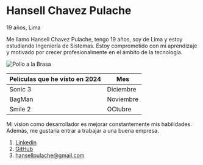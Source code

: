 # Hansell Chavez Pulache

19 años, Lima

Me llamo Hansell Chavez Pulache, tengo 19 años, soy de Lima y estoy estudiando Ingeniería de Sistemas. Estoy comprometido con mi aprendizaje y motivado por crecer profesionalmente en el ámbito de la tecnología.

![Pollo a la Brasa](https://www.infobae.com/resizer/v2/CAU42VL7CNGTNNO4M34A627VPM.jpg?auth=a0f726647a783a76ed5a1c2517d473562a84a6a092893855d42d53e204e1e512&smart=true&width=350&height=197&quality=85)

| Peliculas que he visto en 2024  | Mes |
| ------------- | ------------- |
| Sonic 3  | Diciembre  |
| BagMan  | Noviembre  |
| Smile 2  | OCtubre  |

Mi vision como desarrollador es mejorar constantemente mis habilidades. Además, me gustaria entrar a trabajar a una buena empresa.

1. [Linkedin](https://www.linkedin.com/in/hansell-chavez-160970338/)
2. [GitHub](https://github.com/HansellT)
3. [hansellpulache@gmail.com](mailto:hansellpulache@gmail.com)
